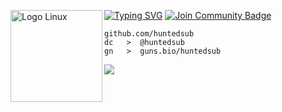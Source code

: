 [![Typing SVG](https://readme-typing-svg.herokuapp.com?font=Roboto+Mono&lines=HUNTEDSUB)](https://git.io/typing-svg)
<img src="https://www.svgrepo.com/show/448236/linux.svg" alt="Logo Linux" width="147" align="left">
<a href="https://discord.gg/2JD4ZTUnmj"><img src="https://img.shields.io/discord/733027681184251937.svg?style=flat&label=Join%20Community&color=7289DA" alt="Join Community Badge"/></a>

```
github.com/huntedsub
dc   >  @huntedsub
gn   >  guns.bio/huntedsub
```

![](https://komarev.com/ghpvc/?username=huntedsub)

